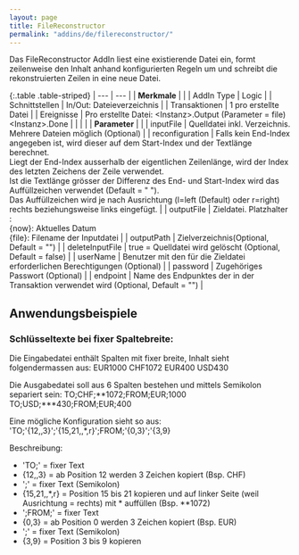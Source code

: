 ```yaml
---
layout: page
title: FileReconstructor
permalink: "addins/de/filereconstructor/"
---
```


Das FileReconstructor AddIn liest eine existierende Datei ein, formt zeilenweise den Inhalt anhand konfigurierten Regeln um und schreibt die rekonstruierten Zeilen in eine neue Datei.

{:.table .table-striped}
| --- | --- |
| __Merkmale__ | |
| AddIn Type | Logic |
| Schnittstellen | In/Out: Dateieverzeichnis |
| Transaktionen | 1 pro erstellte Datei |
| Ereignisse | Pro erstellte Datei: &lt;Instanz&gt;.Output (Parameter = file) <br />&lt;Instanz&gt;.Done |
| | |
| __Parameter__ | |
| inputFile | Quelldatei inkl. Verzeichnis. Mehrere Dateien möglich (Optional) |
| reconfiguration | 
Falls kein End-Index angegeben ist, wird dieser auf dem Start-Index und der Textlänge berechnet.<br />
Liegt der End-Index ausserhalb der eigentlichen Zeilenlänge, wird der Index des letzten Zeichens der Zeile verwendet.<br />
Ist die Textlänge grösser der Differenz des End- und Start-Index wird das Auffüllzeichen verwendet (Default = " ").<br />
Das Auffüllzeichen wird je nach Ausrichtung (l=left (Default) oder r=right) rechts beziehungsweise links eingefügt. |
| outputFile | Zieldatei. Platzhalter : <br /> {now}: Aktuelles Datum<br />	{file}: Filename der Inputdatei  |
| outputPath | Zielverzeichnis(Optional, Default = "") |
| deleteInputFile | true = Quelldatei wird gelöscht (Optional, Default = false) |
| userName | Benutzer mit den für die Zieldatei erforderlichen Berechtigungen (Optional) |
| password | Zugehöriges Passwort (Optional) |
| endpoint | Name des Endpunktes der in der Transaktion verwendet wird (Optional, Default = "") |

## Anwendungsbeispiele

### Schlüsseltexte bei fixer Spaltebreite:
Die Eingabedatei enthält Spalten mit fixer breite, Inhalt sieht folgendermassen aus:
EUR1000     CHF1072
EUR400      USD430

Die Ausgabedatei soll aus 6 Spalten bestehen und mittels Semikolon separiert sein:
TO;CHF;**1072;FROM;EUR;1000  
TO;USD;***430;FROM;EUR;400   

Eine mögliche Konfiguration sieht so aus:
'TO;'{12,,3}';'{15,21,,*,r}';FROM;'{0,3}';'{3,9}

Beschreibung:
 - 'TO;' = fixer Text
 - {12,,3} = ab Position 12 werden 3 Zeichen kopiert (Bsp. CHF)
 - ';' = fixer Text (Semikolon)
 - {15,21,,*,r} = Position 15 bis 21 kopieren und auf linker Seite (weil Ausrichtung = rechts) mit * auffüllen (Bsp. **1072)
 - ';FROM;' = fixer Text
 - {0,3} = ab Position 0 werden 3 Zeichen kopiert (Bsp. EUR)
 - ';' = fixer Text (Semikolon)
 - {3,9} = Position 3 bis 9 kopieren
